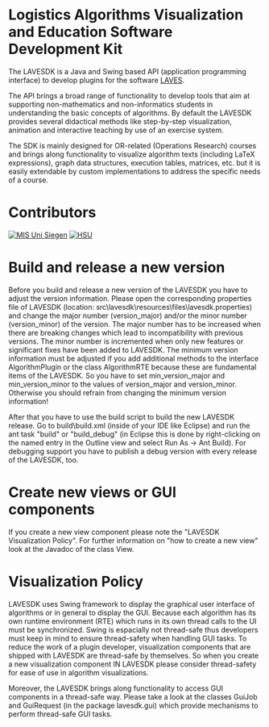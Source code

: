 # Logistics Algorithms Visualization and Education Software Development Kit

The LAVESDK is a Java and Swing based API (application programming interface) to develop
plugins for the software [LAVES](https://github.com/LavesHSU/Laves).

The API brings a broad range of functionality to develop tools that aim at supporting
non-mathematics and non-informatics students in understanding the basic concepts of algorithms.
By default the LAVESDK provides several didactical methods like step-by-step visualization,
animation and interactive teaching by use of an exercise system.

The SDK is mainly designed for OR-related (Operations Research) courses and brings along
functionality to visualize algorithm texts (including LaTeX expressions), graph data structures,
execution tables, matrices, etc. but it is easily extendable by custom implementations to address
the specific needs of a course.

# Contributors
[![MIS Uni Siegen](https://www.uni-siegen.de/stylesheets/redesign_09/uni_images/uni_logo.svg)](https://www.wiwi.uni-siegen.de/mis/software/laves.html)
[![HSU](https://www.hsu-hh.de/wp-content/themes/hsu/img/hsulogo.png)](https://www.hsu-hh.de/or/)

# Build and release a new version

Before you build and release a new version of the LAVESDK you have to adjust the version
information. Please open the corresponding properties file of LAVESDK (location:
src\lavesdk\resources\files\lavesdk.properties) and change the major number (version_major)
and/or the minor number (version_minor) of the version.
The major number has to be increased when there are breaking changes which lead to incompatibility
with previous versions. The minor number is incremented when only new features or significant fixes
have been added to LAVESDK.
The minimum version information must be adjusted if you add additional methods to the
interface AlgorithmPlugin or the class AlgorithmRTE because these are fundamental items of the
LAVESDK. So you have to set min_version_major and min_version_minor to the values of version_major
and version_minor. Otherwise you should refrain from changing the minimum version information!

After that you have to use the build script to build the new LAVESDK release. Go to
build\build.xml (inside of your IDE like Eclipse) and run the ant task "build" or
"build_debug" (in Eclipse this is done by right-clicking on the named entry in the Outline view and
select Run As -> Ant Build).
For debugging support you have to publish a debug version with every release of the LAVESDK, too.

# Create new views or GUI components

If you create a new view component please note the "LAVESDK Visualization Policy". For
further information on "how to create a new view" look at the Javadoc of the class View.


# Visualization Policy

LAVESDK uses Swing framework to display the graphical user interface of algorithms or in
general to display the GUI. Because each algorithm has its own runtime environment (RTE) which runs
in its own thread calls to the UI must be synchronized. Swing is espacially not thread-safe thus developers must
keep in mind to ensure thread-safety when handling GUI tasks.
To reduce the work of a plugin developer, visualization components that are shipped with LAVESDK are thread-safe
by themselves. So when you create a new visualization component IN LAVESDK please consider thread-safety for ease of use
in algorithm visualizations.

Moreover, the LAVESDK brings along functionality to access GUI components in a thread-safe way. Please take a look at the classes 
GuiJob and GuiRequest (in the package lavesdk.gui) which provide mechanisms to perform thread-safe GUI tasks.
